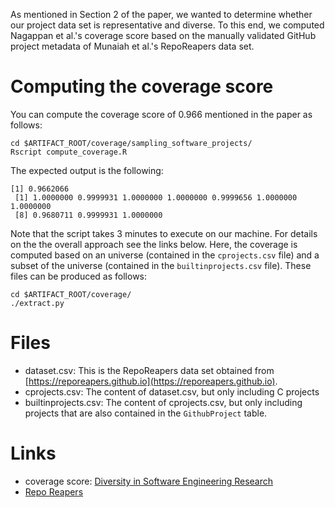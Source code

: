 As mentioned in Section 2 of the paper, we wanted to determine whether our project data set is representative and diverse. To this end, we computed Nagappan et al.'s coverage score based on the manually validated GitHub project metadata of Munaiah et al.'s RepoReapers data set.

# Computing the coverage score

You can compute the coverage score of 0.966 mentioned in the paper as follows:

```
cd $ARTIFACT_ROOT/coverage/sampling_software_projects/
Rscript compute_coverage.R
```

The expected output is the following:
```
[1] 0.9662066
 [1] 1.0000000 0.9999931 1.0000000 1.0000000 0.9999656 1.0000000 1.0000000
 [8] 0.9680711 0.9999931 1.0000000
```

Note that the script takes 3 minutes to execute on our machine.
For details on the the overall approach see the links below.
Here, the coverage is computed based on an universe (contained in the `cprojects.csv` file) and a subset of the universe (contained in the `builtinprojects.csv` file). These files can be produced as follows:

```
cd $ARTIFACT_ROOT/coverage/
./extract.py
```

# Files

* dataset.csv: This is the RepoReapers data set obtained from [https://reporeapers.github.io](https://reporeapers.github.io).
* cprojects.csv: The content of dataset.csv, but only including C projects
* builtinprojects.csv: The content of cprojects.csv, but only including projects that are also contained in the `GithubProject` table. 

# Links

* coverage score: [Diversity in Software Engineering Research](https://www.microsoft.com/en-us/research/publication/diversity-in-software-engineering-research/)
* [Repo Reapers](https://github.com/RepoReapers/reaper)
